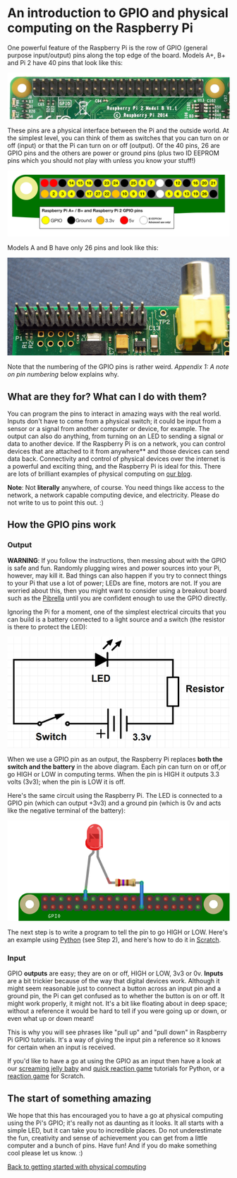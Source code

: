 # An introduction to GPIO and physical computing on the Raspberry Pi

One powerful feature of the Raspberry Pi is the row of GPIO (general purpose input/output) pins along the top edge of the board. Models A+, B+ and Pi 2 have 40 pins that look like this:

![GPIO pins](images/gpio-pins-pi2.jpg)

These pins are a physical interface between the Pi and the outside world. At the simplest level, you can think of them as switches that you can turn on or off (input) or that the Pi can turn on or off (output). Of the 40 pins, 26 are GPIO pins and the others are power or ground pins (plus two ID EEPROM pins which you should not play with unless you know your stuff!)

![GPIO layout](images/gpio-numbers-pi2.png)

Models A and B have only 26 pins and look like this:

![](images/gpio-pins.jpg)

Note that the numbering of the GPIO pins is rather weird. *Appendix 1: A note on pin numbering*  below explains why.

## What are they for? What can I do with them?

You can program the pins to interact in amazing ways with the real world. Inputs don't have to come from a physical switch; it could be input from a sensor or a signal from another computer or device, for example. The output can also do anything, from turning on an LED to sending a signal or data to another device. If the Raspberry Pi is on a network, you can control devices that are attached to it from anywhere\*\* and those devices can send data back. Connectivity and control of physical devices over the internet is a powerful and exciting thing, and the Raspberry Pi is ideal for this. There are lots of brilliant examples of physical computing on [our blog](http://www.raspberrypi.org/blog/).

**Note**: Not **literally** anywhere, of course. You need things like access to the network, a network capable computing device, and electricity. Please do not write to us to point this out. :)

## How the GPIO pins work

### Output

**WARNING**: If you follow the instructions, then messing about with the GPIO is safe and fun. Randomly plugging wires and power sources into your Pi, however, may kill it. Bad things can also happen if you try to connect things to your Pi that use a lot of power; LEDs are fine, motors are not. If you are worried about this, then you might want to consider using a breakout board such as the [Pibrella](http://pibrella.com/) until you are confident enough to use the GPIO directly.

Ignoring the Pi for a moment, one of the simplest electrical circuits that you can build is a battery connected to a light source and a switch (the resistor is there to protect the LED):

![Simple circuit](images/simple-circuit.png)

When we use a GPIO pin as an output, the Raspberry Pi replaces **both the switch and the battery** in the above diagram. Each pin can turn on or off,or go HIGH or LOW in computing terms. When the pin is HIGH it outputs 3.3 volts (3v3); when the pin is LOW it is off.

Here's the same circuit using the Raspberry Pi. The LED is connected to a GPIO pin (which can output +3v3) and a ground pin (which is 0v and acts like the negative terminal of the battery):

![GPIO wth LED](images/gpio-led-pi2.png)

The next step is to write a program to tell the pin to go HIGH or LOW. Here's an example using [Python](http://www.raspberrypi.org/learning/quick-reaction-game/) (see Step 2), and here's how to do it in [Scratch](http://www.raspberrypi.org/learning/robot-antenna/).

### Input

GPIO **outputs** are easy; they are on or off, HIGH or LOW, 3v3 or 0v. **Inputs** are a bit trickier because of the way that digital devices work. Although it might seem reasonable just to connect a button across an input pin and a ground pin, the Pi can get confused as to whether the button is on or off. It might work properly, it might not. It's a bit like floating about in deep space; without a reference it would be hard to tell if you were going up or down, or even what up or down meant!

This is why you will see phrases like "pull up" and "pull down" in Raspberry Pi GPIO tutorials. It's a way of giving the input pin a reference so it knows for certain when an input is received.

If you'd like to have a go at using the GPIO as an input then have a look at our [screaming jelly baby](http://www.raspberrypi.org/learning/screaming-jellybaby/) and [quick reaction game](http://www.raspberrypi.org/learning/quick-reaction-game/) tutorials for Python, or a [reaction game](http://www.raspberrypi.org/learning/reaction-game/) for Scratch.

## The start of something amazing

We hope that this has encouraged you to have a go at physical computing using the Pi's GPIO; it's really not as daunting as it looks. It all starts with a simple LED, but it can take you to incredible places. Do not underestimate the fun, creativity and sense of achievement you can get from a little computer and a bunch of pins. Have fun! And if you do make something cool please let us know. :)

[Back to getting started with physical computing](worksheet.md)
